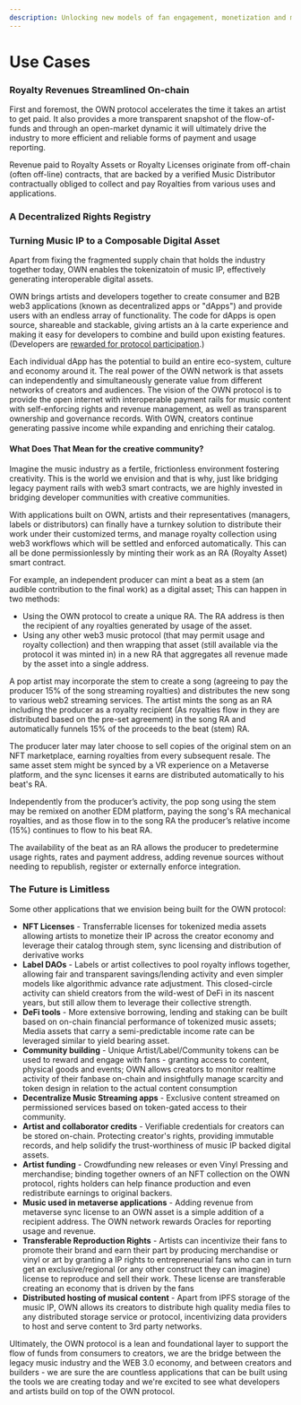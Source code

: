 ```yaml
---
description: Unlocking new models of fan engagement, monetization and music distribution
---
```


# Use Cases

### Royalty Revenues Streamlined On-chain

First and foremost, the OWN protocol accelerates the time it takes an artist to get paid. It also provides a more transparent snapshot of the flow-of-funds and through an open-market dynamic it will ultimately drive the industry to more efficient and reliable forms of payment and usage reporting.&#x20;

Revenue paid to Royalty Assets or Royalty Licenses originate from off-chain (often off-line) contracts, that are backed by a verified Music Distributor contractually obliged to collect and pay Royalties from various uses and applications.

### A Decentralized Rights Registry&#x20;



### Turning Music IP to a Composable Digital Asset

Apart from fixing the fragmented supply chain that holds the industry together today, OWN enables the tokenizatoin of music IP, effectively generating interoperable digital assets.

OWN brings artists and developers together to create consumer and B2B web3 applications (known as decentralized apps or "dApps") and provide users with an endless array of functionality. The code for dApps is open source, shareable and stackable, giving artists an à la carte experience and making it easy for developers to combine and build upon existing features. (Developers are [rewarded for protocol participation](../protocol/participants/developers.md).)

Each individual dApp has the potential to build an entire eco-system, culture and economy around it. The real power of the OWN network is that assets can independently and simultaneously generate value from different networks of creators and audiences. The vision of the OWN protocol is to provide the open internet with interoperable payment rails for music content with self-enforcing rights and revenue management, as well as transparent ownership and governance records. With OWN, creators continue generating passive income while expanding and enriching their catalog.&#x20;

#### What Does That Mean for the creative community?

Imagine the music industry as a fertile, frictionless environment fostering creativity. This is the world we envision and that is why, just like bridging legacy payment rails with web3 smart contracts, we are highly invested in bridging developer communities with creative communities.&#x20;

With applications built on OWN, artists and their representatives (managers, labels or distributors) can finally have a turnkey solution to distribute their work under their customized terms, and manage royalty collection using web3 workflows which will be settled and enforced automatically. This can all be done permissionlessly by minting their work as an RA (Royalty Asset) smart contract.

For example, an independent producer can mint a beat as a stem (an audible contribution to the final work) as a digital asset; This can happen in two methods:

* Using the OWN protocol to create a unique RA. The RA address is then the recipient of any royalties generated by usage of the asset.
* Using any other web3 music protocol (that may permit usage and royalty collection) and then wrapping that asset (still available via the protocol it was minted in) in a new RA that aggregates all revenue made by the asset into a single address.

A pop artist may incorporate the stem to create a song (agreeing to pay the producer 15% of the song streaming royalties) and distributes the new song to various web2 streaming services. The artist mints the song as an RA including the producer as a royalty recipient (As royalties flow in they are distributed based on the pre-set agreement) in the song RA and automatically funnels 15% of the proceeds to the beat (stem) RA.

The producer later may later choose to sell copies of the original stem on an NFT marketplace, earning royalties from every subsequent resale. The same asset stem might be synced by a VR experience on a Metaverse platform, and the sync licenses it earns are distributed automatically to his beat's RA.

Independently from the producer’s activity, the pop song using the stem may be remixed on another EDM platform, paying the song's RA mechanical royalties, and as those flow in to the song RA the producer’s relative income (15%) continues to flow to his beat RA.&#x20;

The availability of the beat as an RA allows the producer to predetermine usage rights, rates and payment address, adding revenue sources without needing to republish, register or externally enforce integration.

### The Future is Limitless

Some other applications that we envision being built for the OWN protocol:

* **NFT Licenses** - Transferrable licenses for tokenized media assets allowing artists to monetize their IP across the creator economy and leverage their catalog through stem, sync licensing and distribution of derivative works&#x20;
* **Label DAOs** - Labels or artist collectives to  pool royalty inflows together, allowing fair and transparent savings/lending activity and even simpler models like algorithmic advance rate adjustment. This closed-circle activity can shield creators from the wild-west of DeFi in its nascent years, but still allow them to leverage their collective strength.
* **DeFi tools** - More extensive borrowing, lending and staking can be built based on on-chain financial performance of tokenized music assets; Media assets that carry a semi-predictable income rate can be leveraged similar to yield bearing asset.&#x20;
* **Community building** - Unique Artist/Label/Community tokens can be used to reward and engage with fans - granting access to content, physical goods and events; OWN allows creators to monitor realtime activity of their fanbase on-chain and insightfully manage scarcity and token design in relation to the actual content consumption&#x20;
* **Decentralize  Music Streaming apps** - Exclusive content streamed on permissioned services based on token-gated access to their community.
* **Artist and collaborator credits** - Verifiable credentials for creators can be stored on-chain. Protecting creator's rights, providing immutable records, and help solidify the trust-worthiness of music IP backed digital assets.
* **Artist funding** - Crowdfunding new releases or even Vinyl Pressing and merchandise; binding together owners of an NFT collection on the OWN protocol, rights holders can help finance production and even redistribute earnings to original backers.&#x20;
* **Music used in metaverse applications** - Adding revenue from metaverse sync license to an OWN asset is a simple addition of a recipient address. The OWN network rewards Oracles for reporting usage and revenue.
* **Transferable Reproduction Rights** - Artists can incentivize their fans to promote their brand and earn their part by producing merchandise or vinyl or art by granting a IP rights to entrepreneurial fans who can in turn get an exclusive/regional (or any other construct they can imagine) license to reproduce and sell their work. These license are transferable creating an economy that is driven by the fans
* **Distributed hosting of musical content** - Apart from IPFS storage of the music IP, OWN allows its creators to distribute high quality media files to any distributed storage service or protocol, incentivizing data providers to host and serve content to 3rd party networks.

Ultimately, the OWN protocol is a lean and foundational layer to support the flow of funds from consumers to creators, we are the bridge between the legacy music industry and the WEB 3.0 economy, and between creators and builders - we are sure the are countless applications that can be built using the tools we are creating today and we're excited to see what developers and artists build on top of the OWN protocol.



